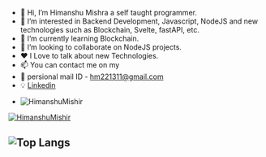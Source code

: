 - 👋 Hi, I’m Himanshu Mishra a self taught programmer.
- 👀 I’m interested in Backend Development, Javascript, NodeJS and new technologies such as Blockchain, Svelte, fastAPI, etc.
- 🌱 I’m currently learning Blockchain.
- 💞️ I’m looking to collaborate on NodeJS projects.
- ❤️ I Love to talk about new Technologies.
- 📫 You  can contact me on my
- 📧 persional mail ID - [hm221311@gmail.com](hm221311@gmail.com)
- 💡 [Linkedin](https://www.linkedin.com/in/HimanshuMishir) 
- <p align="left"> <img src="https://komarev.com/ghpvc/?username=HimanshuMishir&label=Profile%20views&color=0e75b6&style=flat" alt="HimanshuMishir" /> </p>
<p align="left"> <a href="https://github.com/ryo-ma/github-profile-trophy"><img src="https://github-profile-trophy.vercel.app/?username=HimanshuMishir&row=2&column=4" alt="HimanshuMishir" /></a> </p>

![Top Langs](https://github-readme-stats.vercel.app/api/top-langs/?username=HimanshuMishir)
- 

<!---
HimanshuMishir/HimanshuMishir is a ✨ special ✨ repository because its `README.md` (this file) appears on your GitHub profile.
You can click the Preview link to take a look at your changes.
--->
